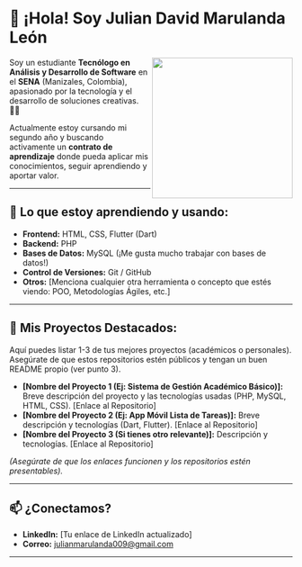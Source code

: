 # 👋 ¡Hola! Soy Julian David Marulanda León

<img align="right" width="250" height="auto" src="[https://encrypted-tbn0.gstatic.com/images?q=tbn:ANd9GcR5cOEDU3qHCLxvlZqON5F3GO7h-HamOFI-zQ&s]">

Soy un estudiante **Tecnólogo en Análisis y Desarrollo de Software** en el **SENA** (Manizales, Colombia), apasionado por la tecnología y el desarrollo de soluciones creativas. 👨‍💻

Actualmente estoy cursando mi segundo año y buscando activamente un **contrato de aprendizaje** donde pueda aplicar mis conocimientos, seguir aprendiendo y aportar valor.

---

## 🌱 Lo que estoy aprendiendo y usando:

*   **Frontend:** HTML, CSS, Flutter (Dart)
*   **Backend:** PHP
*   **Bases de Datos:** MySQL (¡Me gusta mucho trabajar con bases de datos!)
*   **Control de Versiones:** Git / GitHub
*   **Otros:** [Menciona cualquier otra herramienta o concepto que estés viendo: POO, Metodologías Ágiles, etc.]

---

## 🔧 Mis Proyectos Destacados:

Aquí puedes listar 1-3 de tus mejores proyectos (académicos o personales). Asegúrate de que estos repositorios estén públicos y tengan un buen README propio (ver punto 3).

*   **[Nombre del Proyecto 1 (Ej: Sistema de Gestión Académico Básico)]:** Breve descripción del proyecto y las tecnologías usadas (PHP, MySQL, HTML, CSS). [Enlace al Repositorio]
*   **[Nombre del Proyecto 2 (Ej: App Móvil Lista de Tareas)]:** Breve descripción y tecnologías (Dart, Flutter). [Enlace al Repositorio]
*   **[Nombre del Proyecto 3 (Si tienes otro relevante)]:** Descripción y tecnologías. [Enlace al Repositorio]

_(Asegúrate de que los enlaces funcionen y los repositorios estén presentables)._

---

## 📫 ¿Conectamos?

*   **LinkedIn:** [Tu enlace de LinkedIn actualizado]
*   **Correo:** julianmarulanda009@gmail.com

---

<!-- Opcional: Puedes añadir estadísticas de GitHub si quieres, usando herramientas como:
[![Anurag's GitHub stats](https://github-readme-stats.vercel.app/api?username=TU_USUARIO_DE_GITHUB&show_icons=true&theme=radical)](https://github.com/anuraghazra/github-readme-stats)
-->
